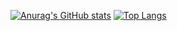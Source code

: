 [![Anurag's GitHub stats](https://github-readme-stats.vercel.app/api?username=LorixDev&theme=dracula&show_icons=true)]() [![Top Langs](https://github-readme-stats.vercel.app/api/top-langs/?username=LorixDev&theme=dracula&show_icons=true)]()
